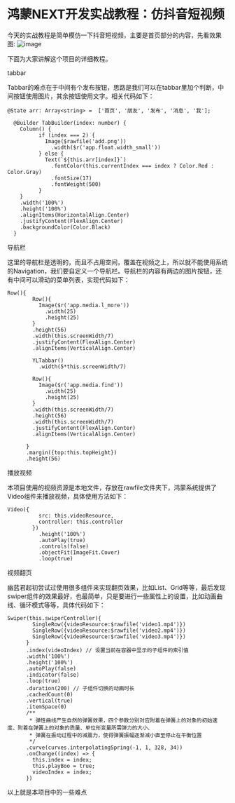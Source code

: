 # 鸿蒙NEXT开发实战教程：仿抖音短视频
今天的实战教程是简单模仿一下抖音短视频，主要是首页部分的内容，先看效果图:
![image](https://github.com/user-attachments/assets/f2c87784-15c2-47cc-86ba-6ddcde9bea80)


下面为大家讲解这个项目的详细教程。

tabbar

Tabbar的难点在于中间有个发布按钮，思路是我们可以在tabbar里加个判断，中间按钮使用图片，其余按钮使用文字。相关代码如下：

```
@State arr: Array<string> =  ['首页', '朋友', '发布', '消息', '我'];

  @Builder TabBuilder(index: number) {
    Column() {
          if (index === 2) {
            Image($rawfile('add.png'))
              .width($r('app.float.width_small'))
          } else {
            Text(`${this.arr[index]}`)
              .fontColor(this.currentIndex === index ? Color.Red : Color.Gray)
              .fontSize(17)
              .fontWeight(500)
          }
    }
    .width('100%')
    .height('100%')
    .alignItems(HorizontalAlign.Center)
    .justifyContent(FlexAlign.Center)
    .backgroundColor(Color.Black)
  }
```
导航栏

这里的导航栏是透明的，而且不占用空间，覆盖在视频之上，所以就不能使用系统的Navigation，我们要自定义一个导航栏。导航栏的内容有两边的图片按钮，还有中间可以滑动的菜单列表，实现代码如下：

```
Row(){
        Row(){
          Image($r('app.media.l_more'))
            .width(25)
            .height(25)
        }
        .height(56)
        .width(this.screenWidth/7)
        .justifyContent(FlexAlign.Center)
        .alignItems(VerticalAlign.Center)

        YLTabbar()
          .width(5*this.screenWidth/7)

        Row(){
          Image($r('app.media.find'))
            .width(25)
            .height(25)
        }
        .width(this.screenWidth/7)
        .height(56)
        .width(this.screenWidth/7)
        .justifyContent(FlexAlign.Center)
        .alignItems(VerticalAlign.Center)

      }
      .margin({top:this.topHeight})
      .height(56)
```


播放视频

本项目使用的视频资源是本地文件，存放在rawfile文件夹下，鸿蒙系统提供了Video组件来播放视频，具体使用方法如下：

```
Video({
          src: this.videoResource,
          controller: this.controller
        })
          .height('100%')
          .autoPlay(true)
          .controls(false)
          .objectFit(ImageFit.Cover)
          .loop(true)
```


视频翻页

幽蓝君起初尝试过使用很多组件来实现翻页效果，比如List、Grid等等，最后发现swiper组件的效果最好，也最简单，只是要进行一些属性上的设置，比如动画曲线、循环模式等等，具体代码如下：

```
Swiper(this.swiperController){
        SingleRow({videoResource:$rawfile('video1.mp4')})
        SingleRow({videoResource:$rawfile('video2.mp4')})
        SingleRow({videoResource:$rawfile('video3.mp4')})
      }
      .index(videoIndex) // 设置当前在容器中显示的子组件的索引值
      .width('100%')
      .height('100%')
      .autoPlay(false)
      .indicator(false)
      .loop(true)
      .duration(200) // 子组件切换的动画时长
      .cachedCount(0)
      .vertical(true)
      .itemSpace(0)
      /**
       * 弹性曲线产生自然的弹簧效果，四个参数分别对应附着在弹簧上的对象的初始速度、附着在弹簧上的对象的质量、单位形变量所需弹力的大小、
       * 弹簧在振动过程中的减震力，使得弹簧振幅逐渐减小直至停止在平衡位置
       */
      .curve(curves.interpolatingSpring(-1, 1, 328, 34))
      .onChange((index) => {
        this.index = index;
        this.playBoo = true;
        videoIndex = index;
      })
```


以上就是本项目中的一些难点
